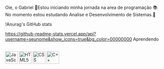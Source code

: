 Oie, o Gabriel
🌱Estou iniciando minha jornada na area de programação
📚 No momento estou estudando Analise e Desenvolvimento de Sistemas.💞

!Anurag's GitHub stats

https://github-readme-stats.vercel.app/api?username=seunome&show_icons=true&bg_color=00000000
Aprendendo
<div style="display: inline_block"><br>
 <img alt= "JavaScript" src="https://cdn.jsdelivr.net/gh/devicons/devicon/icons/javascript/javascript-plain.svg" width="40" height="40"/>
 <img alt ="HTML5" src="https://cdn.jsdelivr.net/gh/devicons/devicon/icons/html5/html5-original.svg" width="40" height="40"/>
 <img alt="CSS" src="https://cdn.jsdelivr.net/gh/devicons/devicon/icons/css3/css3-original.svg" width="40" height="40"/>
 <img alt="C++" src="https://cdn.jsdelivr.net/gh/devicons/devicon/icons/cplusplus/cplusplus-original.svg" width="40" height="40"/>

 
</div>
